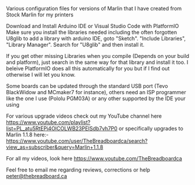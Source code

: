 Various configuration files for versions of Marlin that I have created from Stock Marlin for my printers

Download and Install Arduino IDE or Visual Studio Code with PlatformIO Make sure you install the libraries needed including the often forgotten U8glib to add a library with arduino IDE, goto "Sketch". "Include Libraries", "Library Manager". Search for "U8glib" and then install it.

If you get other missing Libraries when you compile (Depends on your build and platform), just search in the same way for that library and install it too. I beleive PlatformIO does all this automatically for you but if I find out otherwise I will let you know.

Some boards can be updated through the standard USB port (Tevo BlackWidow and MCmaker7 for instance), others need an ISP programmer like the one I use (Pololu PGM03A) or any other supported by the IDE your using

For various upgrade videos check out my YouTube channel here https://www.youtube.com/playlist?list=PL_atu5RtEPi4OlCOLWB23PEISdb7vh7P0 or specifically upgrades to Marlin 1.1.8 here:- https://www.youtube.com/user/TheBreadboardca/search?view_as=subscriber&query=Marlin+1.1.8

For all my videos, look here https://www.youtube.com/TheBreadboardca

Feel free to email me regarding reviews, corrections or help peter@thebreadboard.ca
